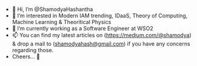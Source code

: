 - 👋 Hi, I’m @ShamodyaHashantha
- 👀 I’m interested in Modern IAM trending, IDaaS, Theory of Computing, Machine Learning & Theoritical Physics
- 🌱 I’m currently working as a Software Engineer at WSO2
- 📫 You can find my latest articles on (https://medium.com/@shamodya) & drop a mail to (shamodyahash@gmail.com) if you have any concerns regarding those.
- Cheers... 🥂 

<!---
ShamodyaHashantha/ShamodyaHashantha is a ✨ special ✨ repository because its `README.md` (this file) appears on your GitHub profile.
You can click the Preview link to take a look at your changes.
--->
